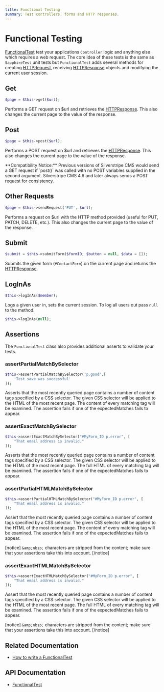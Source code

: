```yaml
---
title: Functional Testing
summary: Test controllers, forms and HTTP responses.
---
```


# Functional Testing

[FunctionalTest](api:SilverStripe\Dev\FunctionalTest) test your applications `Controller` logic and anything else which requires a web request. The 
core idea of these tests is the same as `SapphireTest` unit tests but `FunctionalTest` adds several methods for 
creating [HTTPRequest](api:SilverStripe\Control\HTTPRequest), receiving [HTTPResponse](api:SilverStripe\Control\HTTPResponse) objects and modifying the current user session.

## Get

```php
$page = $this->get($url);
```

Performs a GET request on $url and retrieves the [HTTPResponse](api:SilverStripe\Control\HTTPResponse). This also changes the current page to the value
of the response.

## Post
```php
$page = $this->post($url);
```

Performs a POST request on $url and retrieves the [HTTPResponse](api:SilverStripe\Control\HTTPResponse). This also changes the current page to the value
of the response.

<div class="notice" markdown="1">
**Compatibility Notice:** Previous versions of Silverstripe CMS would send a GET request if `post()` was called with no POST variables supplied in the second argument.
Silverstripe CMS 4.6 and later always sends a POST request for consistency.
</div>

## Other Requests
```php
$page = $this->sendRequest('PUT', $url);
```

Performs a request on $url with the HTTP method provided (useful for PUT, PATCH, DELETE, etc.). This also changes the current page to the value of the response.

## Submit


```php
$submit = $this->submitForm($formID, $button = null, $data = []);
```

Submits the given form (`#ContactForm`) on the current page and returns the [HTTPResponse](api:SilverStripe\Control\HTTPResponse).

## LogInAs


```php
$this->logInAs($member);
```

Logs a given user in, sets the current session. To log all users out pass `null` to the method.


```php
$this->logInAs(null);
```

## Assertions

The `FunctionalTest` class also provides additional asserts to validate your tests.

### assertPartialMatchBySelector


```php
$this->assertPartialMatchBySelector('p.good',[
    'Test save was successful'
]);
```

Asserts that the most recently queried page contains a number of content tags specified by a CSS selector. The given CSS 
selector will be applied to the HTML of the most recent page. The content of every matching tag will be examined. The 
assertion fails if one of the expectedMatches fails to appear.


### assertExactMatchBySelector


```php
$this->assertExactMatchBySelector("#MyForm_ID p.error", [
    "That email address is invalid."
]);
```

Asserts that the most recently queried page contains a number of content tags specified by a CSS selector. The given CSS 
selector will be applied to the HTML of the most recent page. The full HTML of every matching tag will be examined. The 
assertion fails if one of the expectedMatches fails to appear. 

### assertPartialHTMLMatchBySelector

```php
$this->assertPartialHTMLMatchBySelector("#MyForm_ID p.error", [
    "That email address is invalid."
]);
```

Assert that the most recently queried page contains a number of content tags specified by a CSS selector. The given CSS 
selector will be applied to the HTML of the most recent page. The content of every matching tag will be examined. The 
assertion fails if one of the expectedMatches fails to appear.

[notice]
`&amp;nbsp;` characters are stripped from the content; make sure that your assertions take this into account.
[/notice]

### assertExactHTMLMatchBySelector
```php
$this->assertExactHTMLMatchBySelector("#MyForm_ID p.error", [
    "That email address is invalid."
]);
```

Assert that the most recently queried page contains a number of content tags specified by a CSS selector. The given CSS 
selector will be applied to the HTML of the most recent page.  The full HTML of every matching tag will be examined. The 
assertion fails if one of the expectedMatches fails to appear.

[notice]
`&amp;nbsp;` characters are stripped from the content; make sure that your assertions take this into account.
[/notice]

## Related Documentation

* [How to write a FunctionalTest](how_tos/write_a_functionaltest)

## API Documentation

* [FunctionalTest](api:SilverStripe\Dev\FunctionalTest)
